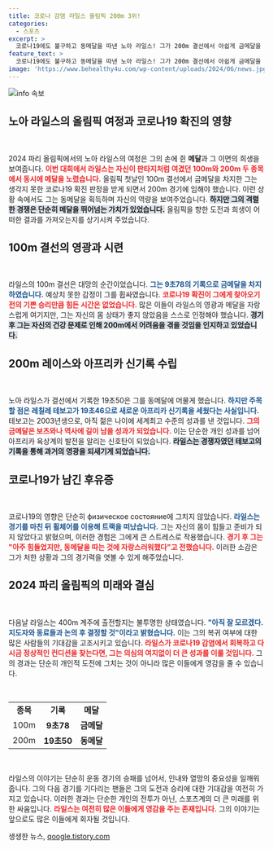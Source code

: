 ```yaml
---
title: 코로나 감염 라일스 올림픽 200m 3위!
categories:
  - 스포츠
excerpt: >
  코로나19에도 불구하고 동메달을 따낸 노아 라일스! 그가 200m 결선에서 아쉽게 금메달을 놓쳤지만, 첫 올림픽 금메달리스트로 떠오른 아프리카의 신성 테보고와 함께한 경기가 화제다. 클릭해 자세한 이야기를 확인해보세요!
feature_text: >
  코로나19에도 불구하고 동메달을 따낸 노아 라일스! 그가 200m 결선에서 아쉽게 금메달을 놓쳤지만, 첫 올림픽 금메달리스트로 떠오른 아프리카의 신성 테보고와 함께한 경기가 화제다. 클릭해 자세한 이야기를 확인해보세요!
image: 'https://www.behealthy4u.com/wp-content/uploads/2024/06/news.jpg'
---
```


<p><img src="https://www.behealthy4u.com/wp-content/uploads/2024/06/news.jpg" alt="info 속보" /></p>

<h2 data-ke-size="size26">노아 라일스의 올림픽 여정과 코로나19 확진의 영향</h2>

<p data-ke-size="size16">&nbsp;</p>

<p>2024 파리 올림픽에서의 노아 라일스의 여정은 그의 손에 쥔 <strong>메달</strong>과 그 이면의 희생을 보여줍니다. <b><span style="color: #ee2323;">이번 대회에서 라일스는 자신이 판타지처럼 여겼던 100m와 200m 두 종목에서 동시에 메달을 노렸습니다.</span></b> 올림픽 첫날인 100m 결선에서 금메달을 차지한 그는 생각지 못한 코로나19 확진 판정을 받게 되면서 200m 경기에 임해야 했습니다. 이런 상황 속에서도 그는 동메달을 획득하며 자신의 역량을 보여주었습니다. <b><span style="background-color: #21538527;">하지만 그의 격렬한 경쟁은 단순히 메달을 뛰어넘는 가치가 있었습니다.</span></b> 올림픽을 향한 도전과 희생이 어떠한 결과를 가져오는지를 상기시켜 주었습니다.</p>

<h2 data-ke-size="size26">100m 결선의 영광과 시련</h2>

<p data-ke-size="size16">&nbsp;</p>

<p>라일스의 100m 결선은 대망의 순간이었습니다. <b><span style="color: #1a5490;">그는 9초78의 기록으로 금메달을 차지하였습니다.</span></b> 예상치 못한 감정이 그를 휩싸였습니다. <b><span style="color: #ee2323;">코로나19 확진이 그에게 찾아오기 전의 기쁜 승리만큼 힘든 시간은 없었습니다.</span></b> 많은 이들이 라일스의 영광과 메달을 자랑스럽게 여기지만, 그는 자신의 몸 상태가 좋지 않았음을 스스로 인정해야 했습니다. <b><span style="background-color: #21538527;">경기 후 그는 자신의 건강 문제로 인해 200m에서 어려움을 겪을 것임을 인지하고 있었습니다.</span></b></p>

<h2 data-ke-size="size26">200m 레이스와 아프리카 신기록 수립</h2>

<p data-ke-size="size16">&nbsp;</p>

<p>노아 라일스가 결선에서 기록한 19초50은 그를 동메달에 머물게 했습니다. <b><span style="color: #1a5490;">하지만 주목할 점은 레칠레 테보고가 19초46으로 새로운 아프리카 신기록을 세웠다는 사실입니다.</span></b> 테보고는 2003년생으로, 아직 젊은 나이에 세계최고 수준의 성과를 낸 것입니다. <b><span style="color: #ee2323;">그의 금메달은 보츠와나 역사에 길이 남을 성과가 되었습니다.</span></b> 이는 단순한 개인 성과를 넘어 아프리카 육상계의 발전을 알리는 신호탄이 되었습니다. <b><span style="background-color: #21538527;">라일스는 경쟁자였던 테보고의 기록을 통해 과거의 영광을 되새기게 되었습니다.</span></b></p>

<h2 data-ke-size="size26">코로나19가 남긴 후유증</h2>

<p data-ke-size="size16">&nbsp;</p>

<p>코로나19의 영향은 단순히 физическое состояние에 그치지 않았습니다. <b><span style="color: #1a5490;">라일스는 경기를 마친 뒤 휠체어를 이용해 트랙을 떠났습니다.</span></b> 그는 자신의 몸이 힘들고 준비가 되지 않았다고 밝혔으며, 이러한 경험은 그에게 큰 스트레스로 작용했습니다. <b><span style="color: #ee2323;">경기 후 그는 "아주 힘들었지만, 동메달을 따는 것에 자랑스러워했다"고 전했습니다.</span></b> 이러한 소감은 그가 처한 상황과 그의 경기력을 엿볼 수 있게 해주었습니다.</p>

<h2 data-ke-size="size26">2024 파리 올림픽의 미래와 결심</h2>

<p data-ke-size="size16">&nbsp;</p>

<p>다음날 라일스는 400m 계주에 출전할지는 불투명한 상태였습니다. <b><span style="color: #1a5490;">"아직 잘 모르겠다. 지도자와 동료들과 논의 후 결정할 것"이라고 밝혔습니다.</span></b> 이는 그의 복귀 여부에 대한 많은 사람들의 기대감을 고조시키고 있습니다. <b><span style="color: #ee2323;">라일스가 코로나19 감염에서 회복하고 다시금 정상적인 컨디션을 찾는다면, 그는 의심의 여지없이 더 큰 성과를 이룰 것입니다.</span></b> 그의 경과는 단순히 개인적 도전에 그치는 것이 아니라 많은 이들에게 영감을 줄 수 있습니다. </p>

<p data-ke-size="size16">&nbsp;</p>

<table style="width: 100%; border-collapse: collapse;">
  <tbody>
    <tr>
      <td style="text-align: center; height: 17px;"><b>종목</b></td>
      <td style="text-align: center; height: 17px;"><b>기록</b></td>
      <td style="text-align: center; height: 17px;"><b>메달</b></td>
    </tr>
    <tr>
      <td style="text-align: center; height: 17px;">100m</td>
      <td style="text-align: center; height: 17px;"><b>9초78</b></td>
      <td style="text-align: center; height: 17px;"><b>금메달</b></td>
    </tr>
    <tr>
      <td style="text-align: center; height: 17px;">200m</td>
      <td style="text-align: center; height: 17px;"><b>19초50</b></td>
      <td style="text-align: center; height: 17px;"><b>동메달</b></td>
    </tr>
  </tbody>
</table>

<p data-ke-size="size16">&nbsp;</p>

<p>라일스의 이야기는 단순히 운동 경기의 승패를 넘어서, 인내와 열망의 중요성을 일깨워 줍니다. 그의 다음 경기를 기다리는 팬들은 그의 도전과 승리에 대한 기대감을 여전히 가지고 있습니다. 이러한 경과는 단순한 개인의 전투가 아닌, 스포츠계의 더 큰 미래를 위한 싸움입니다. <b><span style="color: #ee2323;">라일스는 여전히 많은 이들에게 영감을 주는 존재입니다.</span></b> 그의 이야기는 앞으로도 많은 이들에게 회자될 것입니다.</p>
생생한 뉴스, <a href="https://qoogle.tistory.com" rel="dofollow">qoogle.tistory.com</a>


